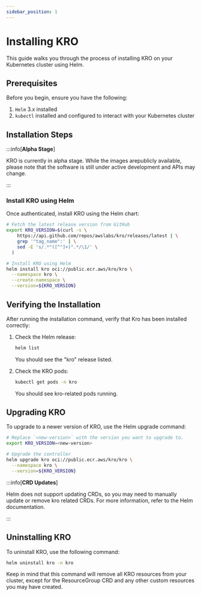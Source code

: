 ```yaml
---
sidebar_position: 1
---
```


# Installing KRO

This guide walks you through the process of installing KRO on your Kubernetes
cluster using Helm.

## Prerequisites

Before you begin, ensure you have the following:

1. `Helm` 3.x installed
2. `kubectl` installed and configured to interact with your Kubernetes cluster

## Installation Steps

:::info[**Alpha Stage**]

KRO is currently in alpha stage. While the images arepublicly available, please
note that the software is still under active development and APIs may change.

:::

### Install KRO using Helm

Once authenticated, install KRO using the Helm chart:

```sh
# Fetch the latest release version from GitHub
export KRO_VERSION=$(curl -s \
    https://api.github.com/repos/awslabs/kro/releases/latest | \
    grep '"tag_name":' | \
    sed -E 's/.*"([^"]+)".*/\1/' \
  )

# Install KRO using Helm
helm install kro oci://public.ecr.aws/kro/kro \
  --namespace kro \
  --create-namespace \
  --version=${KRO_VERSION}
```

## Verifying the Installation

After running the installation command, verify that Kro has been installed
correctly:

1. Check the Helm release:

   ```sh
   helm list
   ```

   You should see the "kro" release listed.

2. Check the KRO pods:
   ```sh
   kubectl get pods -n kro
   ```
   You should see kro-related pods running.

## Upgrading KRO

To upgrade to a newer version of KRO, use the Helm upgrade command:

```bash
# Replace `<new-version>` with the version you want to upgrade to.
export KRO_VERSION=<new-version>

# Upgrade the controller
helm upgrade kro oci://public.ecr.aws/kro/kro \
  --namespace kro \
  --version=${KRO_VERSION}
```

:::info[**CRD Updates**]

Helm does not support updating CRDs, so you may need to manually update or
remove kro related CRDs. For more information, refer to the Helm documentation.

:::

## Uninstalling KRO

To uninstall KRO, use the following command:

```bash
helm uninstall kro -n kro
```

Keep in mind that this command will remove all KRO resources from your cluster,
except for the ResourceGroup CRD and any other custom resources you may have
created.
